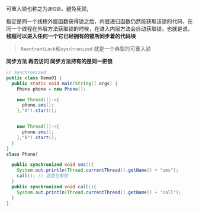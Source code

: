 可重入锁也称之为`递归锁`，避免死锁, 

指定是同一个线程外层函数获得锁之后，内层递归函数仍然能获取该锁的代码，在同一个线程在外层方法获取锁的时候，在进入内层方法会自动获取锁。也就是说， **线程可以进入任何一个它已经拥有的锁所同步着的代码块**

> `ReentrantLock`和`syschronized` 就是一个典型的可重入锁

 **同步方法 再去访问 同步方法持有的是同一把锁**

```java
// Synchronized
public class Demo01 {
  public static void main(String[] args) {
    Phone phone = new Phone();

    new Thread(()->{
      phone.sms();
    },"A").start();


    new Thread(()->{
      phone.sms();
    },"B").start();
  }
}
class Phone{

  public synchronized void sms(){
    System.out.println(Thread.currentThread().getName() + "sms");
    call(); // 这里也有锁
  }
  public synchronized void call(){
    System.out.println(Thread.currentThread().getName() + "call");
  }
}
```

























